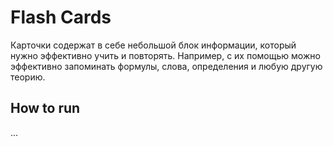 <h1>Flash Cards</h1>
Карточки содержат в себе небольшой блок информации, который нужно эффективно учить и повторять.
Например, с их помощью можно эффективно запоминать формулы, слова, определения и любую другую теорию.
<h2>How to run</h2>
...
